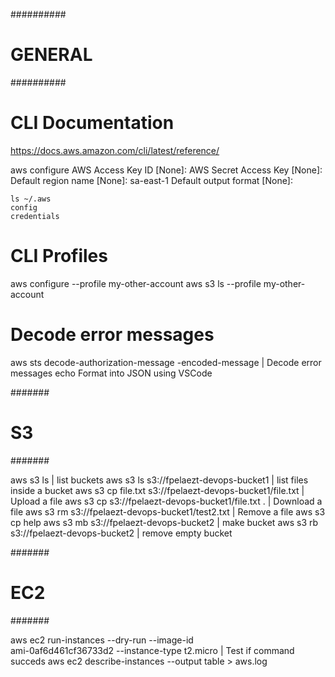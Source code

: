 ##########
# GENERAL
##########

# CLI Documentation
https://docs.aws.amazon.com/cli/latest/reference/

aws configure
    AWS Access Key ID [None]:
    AWS Secret Access Key [None]:
    Default region name [None]: sa-east-1
    Default output format [None]:

    ls ~/.aws
    config
    credentials

# CLI Profiles
aws configure --profile my-other-account
aws s3 ls --profile my-other-account

# Decode error messages
aws sts decode-authorization-message -encoded-message <value>   | Decode error messages
    echo <decode>
    Format into JSON using VSCode

#######
# S3
#######

aws s3 ls                                                       | list buckets
aws s3 ls s3://fpelaezt-devops-bucket1                          | list files inside a bucket
aws s3 cp file.txt s3://fpelaezt-devops-bucket1/file.txt        | Upload a file
aws s3 cp s3://fpelaezt-devops-bucket1/file.txt .               | Download a file
aws s3 rm s3://fpelaezt-devops-bucket1/test2.txt                | Remove a file
aws s3 cp help
aws s3 mb s3://fpelaezt-devops-bucket2                          | make bucket
aws s3 rb s3://fpelaezt-devops-bucket2                          | remove empty bucket

#######
# EC2
#######

aws ec2 run-instances --dry-run --image-id \
ami-0af6d461cf36733d2 --instance-type t2.micro                  | Test if command succeds
aws ec2 describe-instances --output table > aws.log
